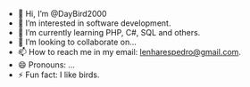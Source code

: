 - 👋 Hi, I’m @DayBird2000
- 👀 I’m interested in software development.
- 🌱 I’m currently learning PHP, C#, SQL and others.
- 💞️ I’m looking to collaborate on...
- 📫 How to reach me in my email: lenharespedro@gmail.com.
- 😄 Pronouns: ...
- ⚡ Fun fact: I like birds.

<!---
DayBird2000/DayBird2000 is a ✨ special ✨ repository because its `README.md` (this file) appears on your GitHub profile.
You can click the Preview link to take a look at your changes.
--->
